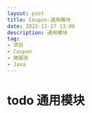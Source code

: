 ```yaml
---
layout: post
title: Coupon-通用模块
date: 2022-12-27 13:00
description: 通用模块
tag:
- 项目
- Coupon
- 微服务
- Java
---
```


# todo 通用模块